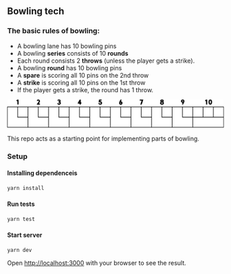 ## Bowling tech

### The basic rules of bowling:

- A bowling lane has 10 bowling pins
- A bowling **series** consists of 10 **rounds**
- Each round consists 2 **throws** (unless the player gets a strike).
- A bowling **round** has 10 bowling pins
- A **spare** is scoring all 10 pins on the 2nd throw
- A **strike** is scoring all 10 pins on the 1st throw
- If the player gets a strike, the round has 1 throw.

![](./docs/1273184953.svg)

This repo acts as a starting point for implementing parts of bowling.

### Setup

#### Installing dependenceis 

```bash
yarn install
```

#### Run tests
```bash
yarn test
```

#### Start server
```
yarn dev
```

Open [http://localhost:3000](http://localhost:3000) with your browser to see the result.

